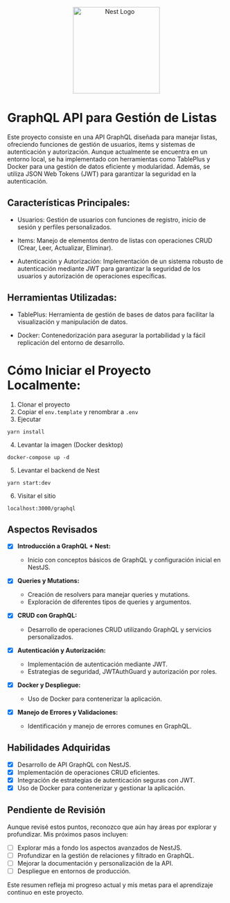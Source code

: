<p align="center">
  <a href="http://nestjs.com/" target="blank"><img src="https://nestjs.com/img/logo-small.svg" width="200" alt="Nest Logo" /></a>
</p>

[circleci-image]: https://img.shields.io/circleci/build/github/nestjs/nest/master?token=abc123def456
[circleci-url]: https://circleci.com/gh/nestjs/nest

# GraphQL API para Gestión de Listas
Este proyecto consiste en una API GraphQL diseñada para manejar listas, ofreciendo funciones de gestión de usuarios, items y sistemas de autenticación y autorización. Aunque actualmente se encuentra en un entorno local, se ha implementado con herramientas como TablePlus y Docker para una gestión de datos eficiente y modularidad. Además, se utiliza JSON Web Tokens (JWT) para garantizar la seguridad en la autenticación.

## Características Principales:
- Usuarios: Gestión de usuarios con funciones de registro, inicio de sesión y perfiles personalizados.

- Items: Manejo de elementos dentro de listas con operaciones CRUD (Crear, Leer, Actualizar, Eliminar).

- Autenticación y Autorización: Implementación de un sistema robusto de autenticación mediante JWT para garantizar la seguridad de los usuarios y autorización de operaciones específicas.

## Herramientas Utilizadas:
- TablePlus: Herramienta de gestión de bases de datos para facilitar la visualización y manipulación de datos.

- Docker: Contenedorización para asegurar la portabilidad y la fácil replicación del entorno de desarrollo.

# Cómo Iniciar el Proyecto Localmente:

1. Clonar el proyecto
2. Copiar el ```env.template``` y renombrar a ```.env```
3. Ejecutar 
```
yarn install
```
4. Levantar la imagen (Docker desktop)
```
docker-compose up -d
```
5. Levantar el backend de Nest
```
yarn start:dev
```
6. Visitar el sitio
```
localhost:3000/graphql
```

## Aspectos Revisados

- [x] **Introducción a GraphQL + Nest:**
   - Inicio con conceptos básicos de GraphQL y configuración inicial en NestJS.

- [x] **Queries y Mutations:**
   - Creación de resolvers para manejar queries y mutations.
   - Exploración de diferentes tipos de queries y argumentos.

- [x] **CRUD con GraphQL:**
   - Desarrollo de operaciones CRUD utilizando GraphQL y servicios personalizados.

- [x] **Autenticación y Autorización:**
   - Implementación de autenticación mediante JWT.
   - Estrategias de seguridad, JWTAuthGuard y autorización por roles.

- [x] **Docker y Despliegue:**
   - Uso de Docker para contenerizar la aplicación.

- [x] **Manejo de Errores y Validaciones:**
   - Identificación y manejo de errores comunes en GraphQL.

## Habilidades Adquiridas

- [x] Desarrollo de API GraphQL con NestJS.
- [x] Implementación de operaciones CRUD eficientes.
- [x] Integración de estrategias de autenticación seguras con JWT.
- [x] Uso de Docker para contenerizar y gestionar la aplicación.

## Pendiente de Revisión

Aunque revisé estos puntos, reconozco que aún hay áreas por explorar y profundizar. Mis próximos pasos incluyen:

- [ ] Explorar más a fondo los aspectos avanzados de NestJS.
- [ ] Profundizar en la gestión de relaciones y filtrado en GraphQL.
- [ ] Mejorar la documentación y personalización de la API.
- [ ] Despliegue en entornos de producción.

Este resumen refleja mi progreso actual y mis metas para el aprendizaje continuo en este proyecto.


